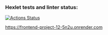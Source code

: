 ### Hexlet tests and linter status:
[![Actions Status](https://github.com/irina-vadimovna/frontend-project-12/actions/workflows/hexlet-check.yml/badge.svg)](https://github.com/irina-vadimovna/frontend-project-12/actions)

https://frontend-project-12-5n2u.onrender.com